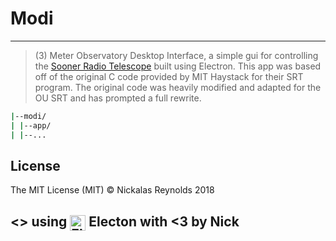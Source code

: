 # Modi
----

> (3) Meter Observatory Desktop Interface, a simple gui for controlling the [Sooner Radio Telescope](nhn.ou.edu/srt) built using Electron. This app was based off of the original C code provided by MIT Haystack for their SRT program. The original code was heavily modified and adapted for the OU SRT and has prompted a full rewrite.

```bash
|--modi/
| |--app/
| |--...
```
## License

The MIT License (MIT) © Nickalas Reynolds 2018

## <> using <img src="https://cloud.githubusercontent.com/assets/378023/15172388/b2b81950-1790-11e6-9a7c-ccc39912bb3a.png" width="25px" align="center" alt="Electron"> Electon with <3 by Nick
